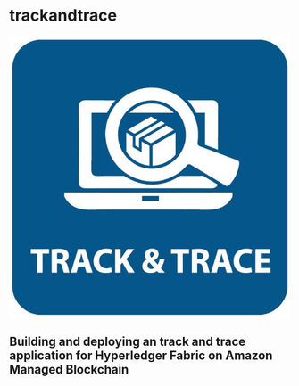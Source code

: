 # trackandtrace
![Track and Trace](images/trackandtrace.png "Track and Trace")

## Building and deploying an track and trace application for Hyperledger Fabric on Amazon Managed Blockchain